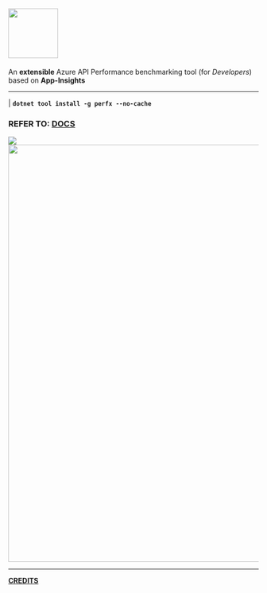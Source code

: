 # [<img src="https://raw.githubusercontent.com/vamsitp/perfx/master/docs/assets/images/logo.png" width="100px">](https://vamsitp.github.io/perfx)
An **extensible** Azure API Performance benchmarking tool (for *Developers*) based on **App-Insights**

---

| **`dotnet tool install -g perfx --no-cache`**

### REFER TO: [DOCS](https://vamsitp.github.io/perfx)

<img src="https://raw.githubusercontent.com/vamsitp/perfx/master/docs/assets/images/Screenshot1.png">
<img src="https://raw.githubusercontent.com/vamsitp/perfx/master/docs/assets/images/Screenshot2.png" width="840px">

---

[**CREDITS**](./Notices.md)
